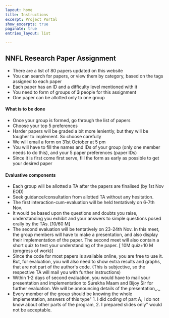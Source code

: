 ```yaml
---
layout: home
title: Instructions
excerpt: Project Portal
show_excerpts: true
paginate: true
entries_layout: list

---
```

## NNFL Research Paper Assignment

* There are a list of 80 papers updated on this website
* You can search for papers, or view them by category, based on the tags assigned to each paper
* Each paper has an ID and a difficulty level mentioned with it
* You need to form of groups of **3** people for this assignment
* One paper can be allotted only to one group

#### What is to be done

* Once your group is formed, go through the list of papers
* Choose your top 5 preferences
* Harder papers will be graded a bit more leniently, but they will be tougher to implement. So choose carefully
* We will email a form on 31st October at 5 pm
* You will have to fill the names and IDs of your group (only one member needs to do this), and your 5 paper preferences (paper IDs)
* Since it is first come first serve, fill the form as early as possible to get your desired paper

#### Evaluative components

* Each group will be allotted a TA after the papers are finalised (by 1st Nov EOD)
* Seek guidance/consultation from allotted TA without any hesitation.
* The first interaction-cum-evaluation will be held tentatively on 6-7th Nov.
* It would be based upon the questions and doubts you raise, understanding you exhibit and your answers to simple questions posed orally by the TAs. \[10/60 M\]
* The second evaluation will be tentatively on 23-24th Nov. In this meet, the group members will have to make a presentation, and also display their implementation of the paper. The second meet will also contain a short quiz to test your understanding of the paper. \[ 10M quiz+10 M (progress of work)\]
* Since the code for most papers is available online, you are free to use it. But, for evaluation, you will also need to show extra results and graphs, that are not part of the author's code. (This is subjective, so the respective TA will mail you with further instructions)
* Within 1-2 days of second evaluation, you would have to mail your presentation and implementation to Surekha Maam and Bijoy Sir for further evaluation. We will be announcing details of the presentation_._
* Every member of the group should be knowing the whole implementation, answers of this type" 1. I did coding of part A, I do not know about other parts of the program, 2. I prepared slides only" would not be acceptable.